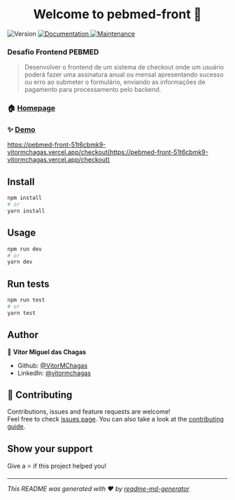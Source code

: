<h1 align="center">Welcome to pebmed-front 👋</h1>
<p>
  <img alt="Version" src="https://img.shields.io/badge/version-1.0.0-blue.svg?cacheSeconds=2592000" />
  <a href="https://github.com/VitorMChagas/pebmed-front#readme" target="_blank">
    <img alt="Documentation" src="https://img.shields.io/badge/documentation-yes-brightgreen.svg" />
  </a>
  <a href="https://github.com/VitorMChagas/pebmed-front/graphs/commit-activity" target="_blank">
    <img alt="Maintenance" src="https://img.shields.io/badge/Maintained%3F-yes-green.svg" />
  </a>
</p>

### Desafio Frontend PEBMED
> Desenvolver o frontend de um sistema de checkout onde um usuário poderá fazer uma assinatura anual ou mensal apresentando sucesso ou erro ao submeter o formulário, enviando as informações de pagamento para processamento pelo backend.

### 🏠 [Homepage](https://github.com/VitorMChagas/pebmed-front#readme)

### ✨ [Demo](https://pebmed-front-51t6cbmk9-vitormchagas.vercel.app/checkout)
https://pebmed-front-51t6cbmk9-vitormchagas.vercel.app/checkout(https://pebmed-front-51t6cbmk9-vitormchagas.vercel.app/checkout)
## Install

```sh
npm install
# or
yarn install
```

## Usage

```sh
npm run dev
# or
yarn dev
```

## Run tests

```sh
npm run test
# or
yarn test
```

## Author

👤 **Vitor Miguel das Chagas**

* Github: [@VitorMChagas](https://github.com/VitorMChagas)
* LinkedIn: [@vitormchagas](https://www.linkedin.com/in/vitormchagas/)

## 🤝 Contributing

Contributions, issues and feature requests are welcome!<br />Feel free to check [issues page](https://github.com/VitorMChagas/pebmed-front/issues). You can also take a look at the [contributing guide](https://github.com/VitorMChagas/pebmed-front/blob/master/CONTRIBUTING.md).

## Show your support

Give a ⭐️ if this project helped you!

***
_This README was generated with ❤️ by [readme-md-generator](https://github.com/kefranabg/readme-md-generator)_
